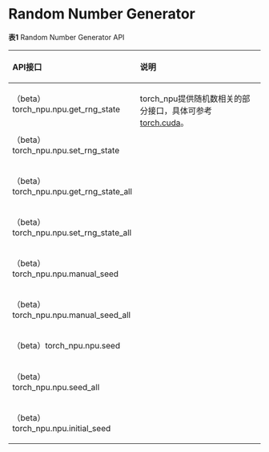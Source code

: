 # Random Number Generator

**表1** Random Number Generator API

<a name="table859713546477"></a>
<table><thead align="left"><tr id="row835974815375"><th class="cellrowborder" valign="top" width="38.76%" id="mcps1.2.3.1.1"><p id="p435984813370"><a name="p435984813370"></a><a name="p435984813370"></a>API接口</p>
</th>
<th class="cellrowborder" valign="top" width="61.24000000000001%" id="mcps1.2.3.1.2"><p id="p113431258183712"><a name="p113431258183712"></a><a name="p113431258183712"></a>说明</p>
</th>
</tr>
</thead>
<tbody><tr id="row1616454104711"><td class="cellrowborder" valign="top" width="38.76%" headers="mcps1.2.3.1.1 "><p id="p16616105411477"><a name="p16616105411477"></a><a name="p16616105411477"></a>（<span id="ph168289415199"><a name="ph168289415199"></a><a name="ph168289415199"></a>beta</span>）torch_npu.npu.get_rng_state</p>
</td>
<td class="cellrowborder" rowspan="9" valign="top" width="61.24000000000001%" headers="mcps1.2.3.1.2 "><p id="p45278137545"><a name="p45278137545"></a><a name="p45278137545"></a>torch_npu提供随机数相关的部分接口，具体可参考<a href="https://www.hiascend.com/document/detail/zh/Pytorch/700/apiref/apilist/ptaoplist_001097.html">torch.cuda</a>。</p>
</td>
</tr>
<tr id="row1661655484720"><td class="cellrowborder" valign="top" headers="mcps1.2.3.1.1 "><p id="p116160540479"><a name="p116160540479"></a><a name="p116160540479"></a>（<span id="ph81516268336"><a name="ph81516268336"></a><a name="ph81516268336"></a>beta</span>）torch_npu.npu.set_rng_state</p>
</td>
</tr>
<tr id="row126167543473"><td class="cellrowborder" valign="top" headers="mcps1.2.3.1.1 "><p id="p11616195434714"><a name="p11616195434714"></a><a name="p11616195434714"></a>（<span id="ph4272112818331"><a name="ph4272112818331"></a><a name="ph4272112818331"></a>beta</span>）torch_npu.npu.get_rng_state_all</p>
</td>
</tr>
<tr id="row10616185434716"><td class="cellrowborder" valign="top" headers="mcps1.2.3.1.1 "><p id="p261675474716"><a name="p261675474716"></a><a name="p261675474716"></a>（<span id="ph166121030133313"><a name="ph166121030133313"></a><a name="ph166121030133313"></a>beta</span>）torch_npu.npu.set_rng_state_all</p>
</td>
</tr>
<tr id="row3616135494714"><td class="cellrowborder" valign="top" headers="mcps1.2.3.1.1 "><p id="p19616105410475"><a name="p19616105410475"></a><a name="p19616105410475"></a>（<span id="ph10518103217339"><a name="ph10518103217339"></a><a name="ph10518103217339"></a>beta</span>）torch_npu.npu.manual_seed</p>
</td>
</tr>
<tr id="row15616155411472"><td class="cellrowborder" valign="top" headers="mcps1.2.3.1.1 "><p id="p13616254184720"><a name="p13616254184720"></a><a name="p13616254184720"></a>（<span id="ph151451035113319"><a name="ph151451035113319"></a><a name="ph151451035113319"></a>beta</span>）torch_npu.npu.manual_seed_all</p>
</td>
</tr>
<tr id="row12616854134712"><td class="cellrowborder" valign="top" headers="mcps1.2.3.1.1 "><p id="p461635474710"><a name="p461635474710"></a><a name="p461635474710"></a>（<span id="ph1734073763311"><a name="ph1734073763311"></a><a name="ph1734073763311"></a>beta</span>）torch_npu.npu.seed</p>
</td>
</tr>
<tr id="row18616135418478"><td class="cellrowborder" valign="top" headers="mcps1.2.3.1.1 "><p id="p166169540471"><a name="p166169540471"></a><a name="p166169540471"></a>（<span id="ph19137173903319"><a name="ph19137173903319"></a><a name="ph19137173903319"></a>beta</span>）torch_npu.npu.seed_all</p>
</td>
</tr>
<tr id="row661675419475"><td class="cellrowborder" valign="top" headers="mcps1.2.3.1.1 "><p id="p96165545476"><a name="p96165545476"></a><a name="p96165545476"></a>（<span id="ph1394313404331"><a name="ph1394313404331"></a><a name="ph1394313404331"></a>beta</span>）torch_npu.npu.initial_seed</p>
</td>
</tr>
</tbody>
</table>

